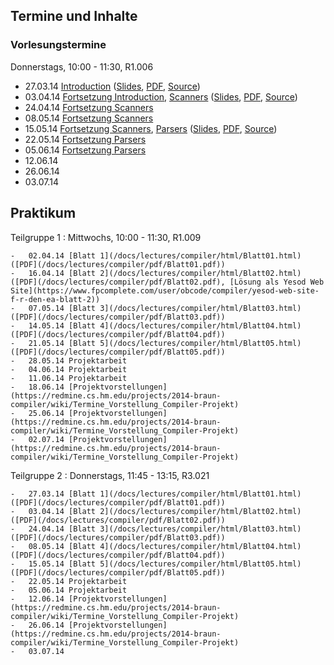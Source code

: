 ## Termine und Inhalte

### Vorlesungstermine

Donnerstags, 10:00 - 11:30, R1.006

-   27.03.14 [Introduction](/docs/lectures/compiler/html/01_Introduction.html) ([Slides](/docs/lectures/compiler/presentation/01_Introduction.html), [PDF](/docs/lectures/compiler/pdf/01_Introduction.pdf), [Source](https://github.com/obcode/compiler/blob/master/01_Introduction.txt))
-   03.04.14  [Fortsetzung Introduction](/docs/lectures/compiler/presentation/01_Introduction.html#(14)),
        [Scanners](/docs/lectures/compiler/html/02_Scanners.html) ([Slides](/docs/lectures/compiler/presentation/02_Scanners.html), [PDF](/docs/lectures/compiler/pdf/02_Scanners.pdf), [Source](https://github.com/obcode/compiler/blob/master/02_Scanners.txt))
-   24.04.14 [Fortsetzung Scanners](/docs/lectures/compiler/presentation/02_Scanners.html#(10))
-   08.05.14 [Fortsetzung Scanners](/docs/lectures/compiler/presentation/02_Scanners.html#(25))
-   15.05.14 [Fortsetzung Scanners](/docs/lectures/compiler/presentation/02_Scanners.html#(33)), [Parsers](/docs/lectures/compiler/html/03_Parsers.html) ([Slides](/docs/lectures/compiler/presentation/03_Parsers.html), [PDF](/docs/lectures/compiler/pdf/03_Parsers.pdf), [Source](https://github.com/obcode/compiler/blob/master/03_Parsers.txt))
-   22.05.14 [Fortsetzung Parsers](http://ob.cs.hm.edu/docs/lectures/compiler/presentation/03_Parsers.html#(11))
-   05.06.14 [Fortsetzung Parsers](http://ob.cs.hm.edu/docs/lectures/compiler/presentation/03_Parsers.html#(25))
-   12.06.14
-   26.06.14
-   03.07.14

## Praktikum

Teilgruppe 1
:   Mittwochs, 10:00 - 11:30, R1.009

    -   02.04.14 [Blatt 1](/docs/lectures/compiler/html/Blatt01.html) ([PDF](/docs/lectures/compiler/pdf/Blatt01.pdf))
    -   16.04.14 [Blatt 2](/docs/lectures/compiler/html/Blatt02.html) ([PDF](/docs/lectures/compiler/pdf/Blatt02.pdf), [Lösung als Yesod Web Site](https://www.fpcomplete.com/user/obcode/compiler/yesod-web-site-f-r-den-ea-blatt-2))
    -   07.05.14 [Blatt 3](/docs/lectures/compiler/html/Blatt03.html) ([PDF](/docs/lectures/compiler/pdf/Blatt03.pdf))
    -   14.05.14 [Blatt 4](/docs/lectures/compiler/html/Blatt04.html) ([PDF](/docs/lectures/compiler/pdf/Blatt04.pdf))
    -   21.05.14 [Blatt 5](/docs/lectures/compiler/html/Blatt05.html) ([PDF](/docs/lectures/compiler/pdf/Blatt05.pdf))
    -   28.05.14 Projektarbeit
    -   04.06.14 Projektarbeit
    -   11.06.14 Projektarbeit
    -   18.06.14 [Projektvorstellungen](https://redmine.cs.hm.edu/projects/2014-braun-compiler/wiki/Termine_Vorstellung_Compiler-Projekt)
    -   25.06.14 [Projektvorstellungen](https://redmine.cs.hm.edu/projects/2014-braun-compiler/wiki/Termine_Vorstellung_Compiler-Projekt)
    -   02.07.14 [Projektvorstellungen](https://redmine.cs.hm.edu/projects/2014-braun-compiler/wiki/Termine_Vorstellung_Compiler-Projekt)

Teilgruppe 2
:   Donnerstags, 11:45 - 13:15, R3.021

    -   27.03.14 [Blatt 1](/docs/lectures/compiler/html/Blatt01.html) ([PDF](/docs/lectures/compiler/pdf/Blatt01.pdf))
    -   03.04.14 [Blatt 2](/docs/lectures/compiler/html/Blatt02.html) ([PDF](/docs/lectures/compiler/pdf/Blatt02.pdf))
    -   24.04.14 [Blatt 3](/docs/lectures/compiler/html/Blatt03.html) ([PDF](/docs/lectures/compiler/pdf/Blatt03.pdf))
    -   08.05.14 [Blatt 4](/docs/lectures/compiler/html/Blatt04.html) ([PDF](/docs/lectures/compiler/pdf/Blatt04.pdf))
    -   15.05.14 [Blatt 5](/docs/lectures/compiler/html/Blatt05.html) ([PDF](/docs/lectures/compiler/pdf/Blatt05.pdf))
    -   22.05.14 Projektarbeit
    -   05.06.14 Projektarbeit
    -   12.06.14 [Projektvorstellungen](https://redmine.cs.hm.edu/projects/2014-braun-compiler/wiki/Termine_Vorstellung_Compiler-Projekt)
    -   26.06.14 [Projektvorstellungen](https://redmine.cs.hm.edu/projects/2014-braun-compiler/wiki/Termine_Vorstellung_Compiler-Projekt)
    -   03.07.14
